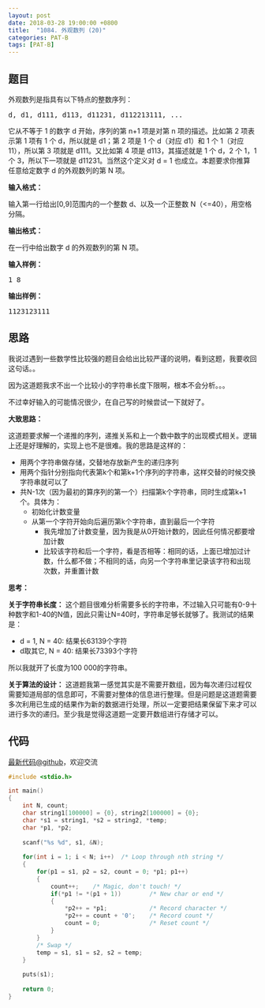 ```yaml
---
layout: post
date: 2018-03-28 19:00:00 +0800
title:  "1084. 外观数列 (20)"
categories: PAT-B
tags: [PAT-B]
---
```


## 题目

<div id="problemContent">
<p>外观数列是指具有以下特点的整数序列：</p><pre>
d, d1, d111, d113, d11231, d112213111, ...
</pre><p>
它从不等于 1 的数字 d 开始，序列的第 n+1 项是对第 n 项的描述。比如第 2 项表示第 1 项有 1 个 d，所以就是 d1；第 2 项是 1 个 d（对应 d1）和 1 个 1（对应 11），所以第 3 项就是 d111。又比如第 4 项是 d113，其描述就是 1 个 d，2 个 1，1 个 3，所以下一项就是 d11231。当然这个定义对 d = 1 也成立。本题要求你推算任意给定数字 d 的外观数列的第 N 项。
</p>
<p><b>
输入格式：
</b></p>
<p>
输入第一行给出[0,9]范围内的一个整数 d、以及一个正整数 N（&lt;=40），用空格分隔。
</p>
<p><b>
输出格式：
</b></p>
<p>
在一行中给出数字 d 的外观数列的第 N 项。
</p>
<b>输入样例：</b><pre>
1 8
</pre>
<b>输出样例：</b><pre>
1123123111
</pre>
</div>

## 思路

我说过遇到一些数学性比较强的题目会给出比较严谨的说明，看到这题，我要收回这句话。。

因为这道题我求不出一个比较小的字符串长度下限啊，根本不会分析。。。

不过幸好输入的可能情况很少，在自己写的时候尝试一下就好了。

**大致思路：**

这道题要求解一个递推的序列，递推关系和上一个数中数字的出现模式相关。逻辑上还是好理解的，实现上也不是很难。我的思路是这样的：

- 用两个字符串做存储，交替地存放新产生的递归序列
- 用两个指针分别指向代表第k个和第k+1个序列的字符串，这样交替的时候交换字符串就可以了
- 共N-1次（因为最初的算序列的第一个）扫描第k个字符串，同时生成第k+1个。具体为：
  - 初始化计数变量
  - 从第一个字符开始向后遍历第k个字符串，直到最后一个字符
    - 我先增加了计数变量，因为我是从0开始计数的，因此任何情况都要增加计数
    - 比较该字符和后一个字符，看是否相等：相同的话，上面已增加过计数，什么都不做；不相同的话，向另一个字符串里记录该字符和出现次数，并重置计数


**思考：**

**关于字符串长度：** 这个题目很难分析需要多长的字符串，不过输入只可能有0-9十种数字和1-40的N值，因此只需让N=40时，字符串足够长就够了。我测试的结果是：

- d = 1, N = 40: 结果长63139个字符
- d取其它, N = 40: 结果长73393个字符

所以我就开了长度为100 000的字符串。

**关于算法的设计：** 这道题我第一感觉其实是不需要开数组，因为每次递归过程仅需要知道局部的信息即可，不需要对整体的信息进行整理。但是问题是这道题需要多次利用已生成的结果作为新的数据进行处理，所以一定要把结果保留下来才可以进行多次的递归。至少我是觉得这道题一定要开数组进行存储才可以。

## 代码

[最新代码@github](https://github.com/OliverLew/PAT/blob/master/PATBasic/1084.c)，欢迎交流
```c
#include <stdio.h>

int main()
{
    int N, count;
    char string1[100000] = {0}, string2[100000] = {0};
    char *s1 = string1, *s2 = string2, *temp;
    char *p1, *p2;
    
    scanf("%s %d", s1, &N);
    
    for(int i = 1; i < N; i++)  /* Loop through nth string */
    {
        for(p1 = s1, p2 = s2, count = 0; *p1; p1++)
        {
            count++;    /* Magic, don't touch! */
            if(*p1 != *(p1 + 1))        /* New char or end */
            {
                *p2++ = *p1;            /* Record character */
                *p2++ = count + '0';    /* Record count */
                count = 0;              /* Reset count */
            }
        }
        /* Swap */
        temp = s1, s1 = s2, s2 = temp;
    }
    
    puts(s1);
    
    return 0;
}

```
